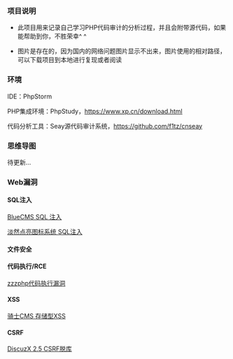 ### 项目说明

- 此项目用来记录自己学习PHP代码审计的分析过程，并且会附带源代码，如果能帮助到你，不胜荣幸^ ^

- 图片是存在的，因为国内的网络问题图片显示不出来，图片使用的相对路径，可以下载项目到本地进行复现或者阅读

  

### 环境

IDE：PhpStorm

PHP集成环境：PhpStudy，https://www.xp.cn/download.html

代码分析工具：Seay源代码审计系统，https://github.com/f1tz/cnseay



### 思维导图

待更新...



### Web漏洞

#### SQL注入

[BlueCMS SQL 注入](https://github.com/M0untainShley/PHP_CodeAudit/blob/master/1_SQL%20Injection/1_Bluecms/Bluecms%20SQL%E6%B3%A8%E5%85%A5%E6%BC%8F%E6%B4%9E.md)



[淡然点亮图标系统 SQL注入](https://github.com/M0untainShley/PHP_CodeAudit/blob/master/1_SQL%20Injection/2_sqqyw/%E6%B7%A1%E7%84%B6%E7%82%B9%E4%BA%AE%E5%9B%BE%E6%A0%87%E7%B3%BB%E7%BB%9F%20SQL%E6%B3%A8%E5%85%A5.md)





#### 文件安全



#### 代码执行/RCE

[zzzphp代码执行漏洞](https://github.com/M0untainShley/PHP_CodeAudit/blob/master/3_RCE/1_zzzphp/zzzphp%E4%BB%A3%E7%A0%81%E6%89%A7%E8%A1%8C%E6%BC%8F%E6%B4%9E.md)



#### XSS

[骑士CMS 存储型XSS](https://github.com/M0untainShley/PHP_CodeAudit/blob/master/4_XSS/1_74CMS%20%E5%AD%98%E5%82%A8%E5%9E%8BXSS/74%EF%BC%88%E9%AA%91%E5%A3%AB%EF%BC%89CMS%20%E5%AD%98%E5%82%A8%E5%9E%8BXSS%E6%BC%8F%E6%B4%9E.md)



#### CSRF

[DiscuzX 2.5 CSRF脱库](https://github.com/M0untainShley/PHP_CodeAudit/blob/master/5_CSRF/1_DiscuzX2.5CSRF%E6%BC%8F%E6%B4%9E/DiscuzX_2.5_CSRF%E8%84%B1%E5%BA%93%E6%BC%8F%E6%B4%9E.md)

